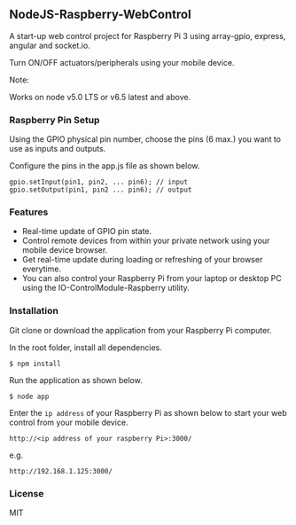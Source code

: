 ## NodeJS-Raspberry-WebControl

A start-up web control project for Raspberry Pi 3 using array-gpio, express, angular and socket.io.

Turn ON/OFF actuators/peripherals using your mobile device.

Note:
 
Works on node v5.0 LTS or v6.5 latest and above.

### Raspberry Pin Setup

Using the GPIO physical pin number, choose the pins (6 max.) you want to use as inputs and outputs.

Configure the pins in the app.js file as shown below. 
~~~~
gpio.setInput(pin1, pin2, ... pin6); // input
gpio.setOutput(pin1, pin2 ... pin6); // output
~~~~

### Features

- Real-time update of GPIO pin state.
- Control remote devices from within your private network using your mobile device browser.  
- Get real-time update during loading or refreshing of your browser everytime.
- You can also control your Raspberry Pi from your laptop or desktop PC using the IO-ControlModule-Raspberry utility. 

### Installation 

Git clone or download the application from your Raspberry Pi computer.

In the root folder, install all dependencies.
~~~~
$ npm install
~~~~

Run the application as shown below. 
~~~~
$ node app
~~~~

Enter the `ip address` of your Raspberry Pi as shown below to start your web control from your mobile device. 
~~~~
http://<ip address of your raspberry Pi>:3000/
~~~~
e.g.
~~~~
http://192.168.1.125:3000/
~~~~

### License

MIT
